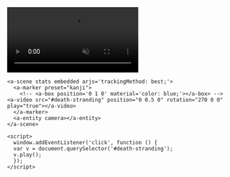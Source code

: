 <!doctype HTML>

<html>
<script src="https://aframe.io/releases/0.9.2/aframe.min.js"></script>
<script src="https://rawgit.com/donmccurdy/aframe-extras/master/dist/aframe-extras.loaders.min.js"></script>
<script src="https://cdn.rawgit.com/jeromeetienne/AR.js/1.5.0/aframe/build/aframe-ar.js"> </script>
  <body style='margin : 0px; overflow: hidden;'>
    <a-assets>
       <video id="death-stranding" autoplay loop="true" muted="true" src="https://archive.org/download/electricsheep-flock-244-37500-9/00244%3D37509%3D33572%3D32771_512kb.mp4"></video>
    </a-assets>

    <a-scene stats embedded arjs='trackingMethod: best;'>
      <a-marker preset="kanji">
        <!-- <a-box position='0 1 0' material='color: blue;'></a-box> -->
	<a-video src="#death-stranding" position="0 0.5 0" rotation="270 0 0" play="true"></a-video>
      </a-marker>
      <a-entity camera></a-entity>
    </a-scene>

    <script>
      window.addEventListener('click', function () {
      var v = document.querySelector('#death-stranding');
      v.play();
      });
    </script>

  </body>
</html>
